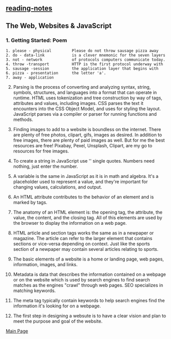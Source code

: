 ## [reading-notes](https://cheryldee.github.io/reading-notes/)

## The Web, Websites &amp; JavaScript
### 1. Getting Started: Poem
```
1. please - physical         Please do not throw sausage pizza away
2. do - data-link            is a clever mnemonic for the seven layers
3. not - network             of protocols computers communicate today.
4. throw -transport          HTTP is the first protocol underway with
5. sausage -session          the application layer that begins with 
6. pizza - presentation      the letter 'a'.
7. away - application
```
2. Parsing is the process of converting and analyzing syntax, string, symbols, structures, and languages into a format that can operate in runtime. HTML uses tokenization and tree construction by way of tags, attributes and values, including images. CSS parses the text it encounters into the CSS Object Model, and uses for styling the layout. JavaScript parses via a compiler or parser for running functions and methods.

3. Finding images to add to a website is boundless on the internet. There are plenty of free photos, clipart, gifs, images as desired. In addition to free images, there are plenty of paid images as well. But for me the best resources are free! Pixabay, Pexel, Unsplash, Clipart, are my go to resources for free images.

4.  To create a string in JavaScript use '' single quotes. Numbers need nothing, just enter the number.
5.  A variable is the same in JavaScript as it is in math and algebra. It's a placeholder used to represent a value, and they're important for changing values, calculations, and output.
6.  An HTML attribute contributes to the behavior of an element and is marked by tags.
7.  The anatomy of an HTML element is: the opening tag, the attribute, the value, the content, and the closing tag. All of this elements are used by the browser to display the information on a web page.
8.  HTML article and section tags works the same as in a newpaper or magazine. The article can refer to the larger element that contains sections or vice-versa depending on context. Just like the sports section of a newpaper may contain several articles relating to sports.
9.  The basic elements of a website is a home or landing page, web pages, information, images, and links. 
10. Metadata is data that describes the information contained on a webpage or on the website which is used by search engines to find search matches as the engines "crawl" through web pages. SEO specializes in matching keywords.
11. The meta tag typically contain keywords to help search engines find the information it's looking for on a webpage.
12. The first step in designing a websute is to have a clear vision and plan to meet the purpose and goal of the website.

[Main Page](https://cheryldee.github.io/reading-notes/)
